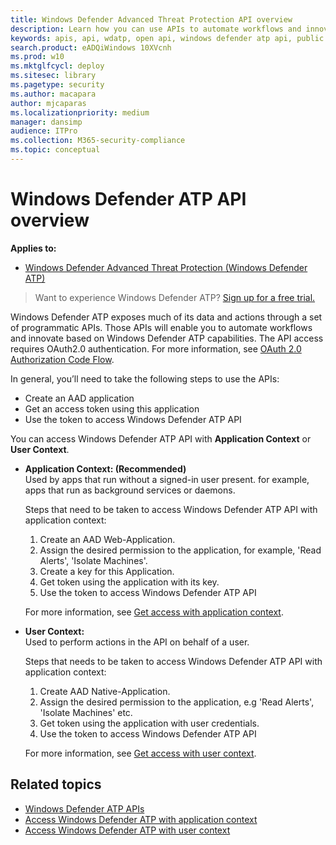 ```yaml
---
title: Windows Defender Advanced Threat Protection API overview  
description: Learn how you can use APIs to automate workflows and innovate based on Windows Defender ATP capabilities
keywords: apis, api, wdatp, open api, windows defender atp api, public api, supported apis, alerts, machine, user, domain, ip, file, advanced hunting, query
search.product: eADQiWindows 10XVcnh
ms.prod: w10
ms.mktglfcycl: deploy
ms.sitesec: library
ms.pagetype: security
ms.author: macapara
author: mjcaparas
ms.localizationpriority: medium
manager: dansimp
audience: ITPro
ms.collection: M365-security-compliance 
ms.topic: conceptual
---
```


# Windows Defender ATP API overview

**Applies to:** 
- [Windows Defender Advanced Threat Protection (Windows Defender ATP)](https://go.microsoft.com/fwlink/p/?linkid=2069559)

> Want to experience Windows Defender ATP? [Sign up for a free trial.](https://www.microsoft.com/en-us/WindowsForBusiness/windows-atp?ocid=docs-wdatp-exposedapis-abovefoldlink) 

Windows Defender ATP exposes much of its data and actions through a set of programmatic APIs. Those APIs will enable you to automate workflows and innovate based on Windows Defender ATP capabilities. The API access requires OAuth2.0 authentication. For more information, see [OAuth 2.0 Authorization Code Flow](https://docs.microsoft.com/en-us/azure/active-directory/develop/active-directory-v2-protocols-oauth-code).

In general, you’ll need to take the following steps to use the APIs:
- Create an AAD application
- Get an access token using this application
- Use the token to access Windows Defender ATP API


You can access Windows Defender ATP API with **Application Context** or **User Context**.

- **Application Context: (Recommended)** <br>
    Used by apps that run without a signed-in user present. for example, apps that run as background services or daemons.

	Steps that need to be taken to access Windows Defender ATP API with application context:

	1. Create an AAD Web-Application.
	2. Assign the desired permission to the application, for example, 'Read Alerts', 'Isolate Machines'. 
	3. Create a key for this Application.
	4. Get token using the application with its key.
	5. Use the token to access Windows Defender ATP API

	For more information, see [Get access with application context](exposed-apis-create-app-webapp.md).


- **User Context:** <br>
    Used to perform actions in the API on behalf of a user.

	Steps that needs to be taken to access Windows Defender ATP API with application context:
	1. Create AAD Native-Application.
	2. Assign the desired permission to the application, e.g 'Read Alerts', 'Isolate Machines' etc. 
	3. Get token using the application with user credentials.
	4. Use the token to access Windows Defender ATP API

	For more information, see [Get access with user context](exposed-apis-create-app-nativeapp.md).


## Related topics
- [Windows Defender ATP APIs](exposed-apis-list.md)
- [Access Windows Defender ATP with application context](exposed-apis-create-app-webapp.md)
- [Access Windows Defender ATP with user context](exposed-apis-create-app-nativeapp.md)